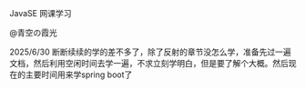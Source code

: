 JavaSE 网课学习

@青空の霞光

2025/6/30
断断续续的学的差不多了，除了反射的章节没怎么学，准备先过一遍文档，然后利用空闲时间去学一遍，不求立刻学明白，但是要了解个大概。然后现在的主要时间用来学spring boot了
